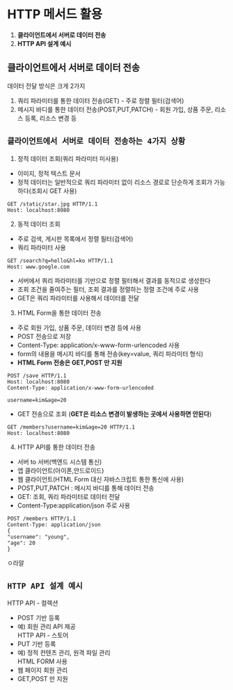 # HTTP 메서드 활용 
1. **클라이언트에서 서버로 데이터 전송** 
2. **HTTP API 설계 예시**
## 클라이언트에서 서버로 데이터 전송
데이터 전달 방식은 크게 2가지
1. 쿼리 파라미터를 통한 데이터 전송(GET) - 주로 정렬 필터(검색어)  
2. 메시지 바디를 통한 데이터 전송(POST,PUT,PATCH) - 회원 가입, 상품 주문, 리소스 등록, 리소스 변경 등  

## `클라이언트에서 서버로 데이터 전송하는 4가지 상황`
1. 정적 데이터 조회(쿼리 파라미터 미사용)  
- 이미지, 정적 텍스트 문서  
- 정적 데이터는 일반적으로 쿼리 파라미터 없이 리소스 경로로 단순하게 조회가 가능하다(조회시 GET 사용)
```http
GET /static/star.jpg HTTP/1.1
Host: localhost:8080
```
2. 동적 데이터 조회    
- 주로 검색, 게시판 목록에서 정렬 필터(검색어)  
- 쿼리 파라미터 사용
```http
GET /search?q=hello&hl=ko HTTP/1.1
Host: www.google.com
```
- 서버에서 쿼리 파라미터를 기반으로 정렬 필터해서 결과를 동적으로 생성한다  
- 조회 조건을 줄여주는 필터, 조회 결과를 정렬하는 정렬 조건에 주로 사용  
- GET은 쿼리 파라미터를 사용해서 데이터를 전달  

3. HTML Form을 통한 데이터 전송
- 주로 회원 가입, 상품 주문, 데이터 변경 등에 사용  
- POST 전송으로 저장  
- Content-Type: application/x-www-form-urlencoded 사용   
- form의 내용을 메시지 바디를 통해 전송(key=value, 쿼리 파라미터 형식)  
- **HTML Form 전송은 GET,POST 만 지원**   
```http
POST /save HTTP/1.1
Host: localhost:8080
Content-Type: application/x-www-form-urlencoded

username=kim&age=20
```
- GET 전송으로 조회 (**GET은 리소스 변경이 발생하는 곳에서 사용하면 안된다**)
```http
GET /members?username=kim&age=20 HTTP/1.1
Host: localhost:8080
```

4. HTTP API를 통한 데이터 전송 
- 서버 to 서버(백엔드 시스템 통신)  
- 앱 클라이언트(아이폰,안드로이드)  
- 웹 클라이언트(HTML Form 대신 자바스크립트 통한 통신에 사용)  
- POST,PUT,PATCH : 메시지 바디를 통해 데이터 전송   
- GET: 조회, 쿼리 파라미터로 데이터 전달  
- Content-Type:application/json 주로 사용  
```http
POST /members HTTP/1.1
Content-Type: application/json
{
"username": "young", 
"age": 20
}
```
ㅇ라알


## `HTTP API 설계 예시`
HTTP API - 컬렉션  
- POST 기반 등록  
- 예) 회원 관리 API 제공  
HTTP API - 스토어  
- PUT 기반 등록  
- 예) 정적 컨텐츠 관리, 원격 파일 관리  
HTML FORM 사용  
- 웹 페이지 회원 관리  
- GET,POST 만 지원  



